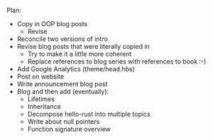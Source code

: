 Plan:
* Copy in OOP blog posts
    * Revise
* Reconcile two versions of intro
* Revise blog posts that were literally copied in
    * Try to make it a little more coherent
    * Replace references to blog series with references to book :-)
* Add Google Analytics (theme/head.hbs)
* Post on website
* Write announcement blog post
* Blog and then add (eventually):
    * Lifetimes
    * Inheritance
    * Decompose hello-rust into multiple topics
    * Write about null pointers
    * Function signature overview
